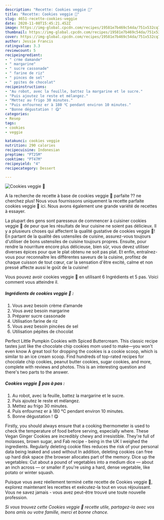 ```yaml
---
description: "Recette: Cookies veggie 🌱"
title: "Recette: Cookies veggie 🌱"
slug: 4651-recette-cookies-veggie
date: 2020-11-08T15:45:21.452Z
image: https://img-global.cpcdn.com/recipes/19581e7b469c54da/751x532cq70/cookies-veggie-🌱-photo-principale-de-la-recette.jpg
thumbnail: https://img-global.cpcdn.com/recipes/19581e7b469c54da/751x532cq70/cookies-veggie-🌱-photo-principale-de-la-recette.jpg
cover: https://img-global.cpcdn.com/recipes/19581e7b469c54da/751x532cq70/cookies-veggie-🌱-photo-principale-de-la-recette.jpg
author: Jessie Francis
ratingvalue: 3.3
reviewcount: 5
recipeingredient:
- " crme damande"
- " margarine"
- " sucre cassonade"
- " farine de riz"
- " pinces de sel"
- " ppites de chocolat"
recipeinstructions:
- "Au robot, avec la feuille, battez la margarine et le sucre."
- "Puis ajoutez le reste et mélangez."
- "Mettez au frigo 30 minutes."
- "Puis enfournez er à 180 ℃ pendant environ 10 minutes."
- "Bonne dégustation ! 😋"
categories:
- Resep
tags:
- cookies
- veggie

katakunci: cookies veggie 
nutrition: 290 calories
recipecuisine: Indonesian
preptime: "PT25M"
cooktime: "PT47M"
recipeyield: "4"
recipecategory: Dessert

---
```



![Cookies veggie 🌱](https://img-global.cpcdn.com/recipes/19581e7b469c54da/751x532cq70/cookies-veggie-🌱-photo-principale-de-la-recette.jpg)

A la recherche de recette à base de cookies veggie 🌱 parfaite ?? ne cherchez plus! Nous vous fournissons uniquement la recette parfaite cookies veggie 🌱 ici. Nous avons également une grande variété de recettes à essayer.

La plupart des gens sont paresseux de commencer à cuisiner cookies veggie 🌱 de peur que les résultats de leur cuisine ne soient pas délicieux. Il y a plusieurs choses qui affectent la qualité gustative de cookies veggie 🌱! En partant de la qualité des ustensiles de cuisine, assurez-vous toujours d'utiliser de bons ustensiles de cuisine toujours propres. Ensuite, pour rendre la nourriture encore plus délicieuse, bien sûr, vous devez utiliser diverses épices pour que le plat obtenu ne soit pas plat. Et enfin, entraînez-vous pour reconnaître les différentes saveurs de la cuisine, profitez de chaque cuisson de tout cœur, car la sensation d'être excité, calme et non pressé affecte aussi le goût de la cuisine!

<!--inarticleads1-->

Vous pouvez avoir cookies veggie 🌱 en utilisant 6 Ingrédients et 5 pas. Voici comment vous atteindre il.

##### Ingrédients de cookies veggie 🌱 :

1. Vous avez besoin  crème d’amande
1. Vous avez besoin  margarine
1. Préparer  sucre cassonade
1. Utilisation  farine de riz
1. Vous avez besoin  pincées de sel
1. Utilisation  pépites de chocolat


Perfect Little Pumpkin Cookies with Spiced Buttercream. This classic recipe tastes just like the chocolate chip cookies mom used to make—you won&#39;t even know A great tool for dropping the cookies is a cookie scoop, which is similar to an ice cream scoop. Find hundreds of top-rated recipes for chocolate chip cookies, peanut butter cookies, sugar cookies, and more, complete with reviews and photos. This is an interesting question and there&#39;s two parts to the answer. 

<!--inarticleads2-->

##### Cookies veggie 🌱 pas à pas :

1. Au robot, avec la feuille, battez la margarine et le sucre.
1. Puis ajoutez le reste et mélangez.
1. Mettez au frigo 30 minutes.
1. Puis enfournez er à 180 ℃ pendant environ 10 minutes.
1. Bonne dégustation ! 😋


Firstly, you should always ensure that a cooking thermometer is used to check the temperature of food before serving, especially where. These Vegan Ginger Cookies are incredibly chewy and irresistible. They&#39;re full of molasses, brown sugar, and Fab recipe - being in the UK I weighed the ingredients. Regularly deleting cookie files reduces the risk of your personal data being leaked and used without In addition, deleting cookies can free up hard disk space (the browser allocates part of the memory. Dice up the vegetables: Cut about a pound of vegetables into a medium dice — about an inch across — or smaller if you&#39;re using a hard, dense vegetable, like potato or winter squash. 

<!--inarticleads1-->

<p>
Puisque vous avez réellement terminé cette recette de Cookies veggie 🌱, explorez maintenant les recettes et exécutez-la tout en vous réjouissant. Vous ne savez jamais - vous avez peut-être trouvé une toute nouvelle profession.
</p>

<p>
<i>Si vous trouvez cette Cookies veggie 🌱 recette utile, partagez-la avec vos bons amis ou votre famille, merci et bonne chance.</i>
</p>
